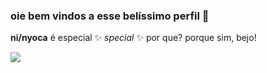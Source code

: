 ### oie bem vindos a esse belíssimo perfil 🖤


**ni/nyoca** é especial ✨ _special_ ✨ por que? porque sim, bejo!

![](https://media.tenor.com/wqCAHtQuTnkAAAAC/milk-and-mocha-hug.gif)
